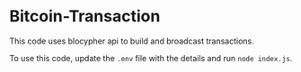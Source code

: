 # Bitcoin-Transaction

This code uses blocypher api to build and broadcast transactions.

To use this code, update the `.env` file with the details and run `node index.js`.